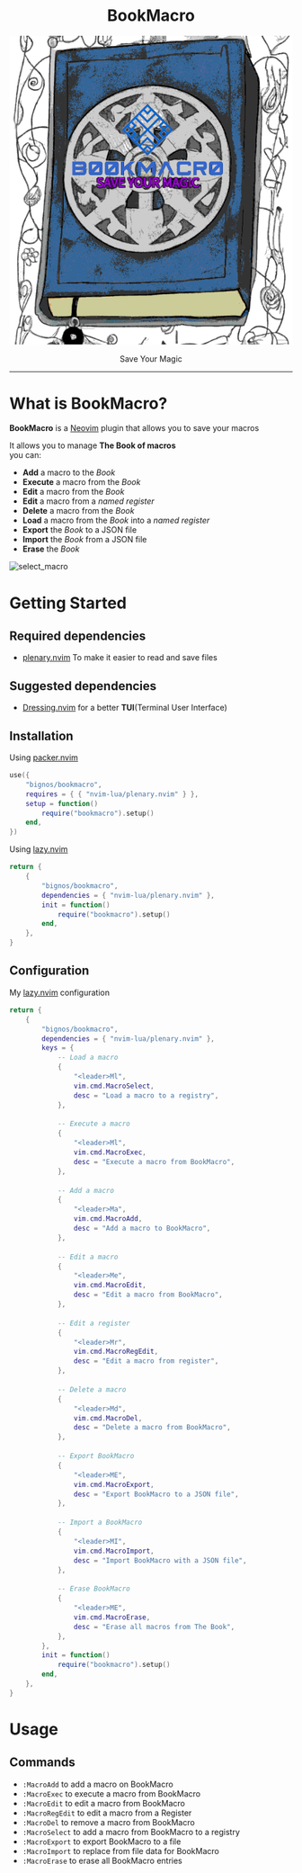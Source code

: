 <h1 align="center">
                                   BookMacro 
</h1>

<p align="center">
    <img src="bookMacro.png" alt="BookMacro logo" title="BookMacro logo">
</p>

<p align="center">
                                Save Your Magic
</p>

---

# What is BookMacro?

**BookMacro** is a [Neovim](https://neovim.io/) plugin that allows you to save your macros

It allows you to manage **The Book of macros**  
you can:

- **Add** a macro to the _Book_
- **Execute** a macro from the _Book_
- **Edit** a macro from the _Book_
- **Edit** a macro from a _named register_
- **Delete** a macro from the _Book_
- **Load** a macro from the _Book_ into a _named register_
- **Export** the _Book_ to a JSON file
- **Import** the _Book_ from a JSON file
- **Erase** the _Book_

![select_macro](https://user-images.githubusercontent.com/43069553/229956541-b0025501-baad-4583-be44-7ff4d96750cc.gif)

# Getting Started

## Required dependencies

- [plenary.nvim](https://github.com/nvim-lua/plenary.nvim) To make it easier to read and save files

## Suggested dependencies

- [Dressing.nvim](https://github.com/stevearc/dressing.nvim) for a better **TUI**(Terminal User Interface)

## Installation

Using [packer.nvim](https://github.com/wbthomason/packer.nvim)

```lua
use({
    "bignos/bookmacro",
    requires = { { "nvim-lua/plenary.nvim" } },
    setup = function()
        require("bookmacro").setup()
    end,
})
```

Using [lazy.nvim](https://github.com/folke/lazy.nvim)

```lua
return {
    {
        "bignos/bookmacro",
        dependencies = { "nvim-lua/plenary.nvim" },
        init = function()
            require("bookmacro").setup()
        end,
    },
}
```

## Configuration

My [lazy.nvim](https://github.com/folke/lazy.nvim) configuration

```lua
return {
    {
        "bignos/bookmacro",
        dependencies = { "nvim-lua/plenary.nvim" },
        keys = {
            -- Load a macro
            {
                "<leader>Ml",
                vim.cmd.MacroSelect,
                desc = "Load a macro to a registry",
            },

			-- Execute a macro
			{
				"<leader>Ml",
				vim.cmd.MacroExec,
				desc = "Execute a macro from BookMacro",
			},

            -- Add a macro
            {
                "<leader>Ma",
                vim.cmd.MacroAdd,
                desc = "Add a macro to BookMacro",
            },

            -- Edit a macro
            {
                "<leader>Me",
                vim.cmd.MacroEdit,
                desc = "Edit a macro from BookMacro",
            },

            -- Edit a register
            {
                "<leader>Mr",
                vim.cmd.MacroRegEdit,
                desc = "Edit a macro from register",
            },

            -- Delete a macro
            {
                "<leader>Md",
                vim.cmd.MacroDel,
                desc = "Delete a macro from BookMacro",
            },

            -- Export BookMacro
            {
                "<leader>ME",
                vim.cmd.MacroExport,
                desc = "Export BookMacro to a JSON file",
            },

            -- Import a BookMacro
            {
                "<leader>MI",
                vim.cmd.MacroImport,
                desc = "Import BookMacro with a JSON file",
            }, 

			-- Erase BookMacro
			{
				"<leader>ME",
				vim.cmd.MacroErase,
				desc = "Erase all macros from The Book",
			},
        },
        init = function()
            require("bookmacro").setup()
        end,
    },
}
```

# Usage

## Commands

- `:MacroAdd` to add a macro on BookMacro
- `:MacroExec` to execute a macro from BookMacro
- `:MacroEdit` to edit a macro from BookMacro
- `:MacroRegEdit` to edit a macro from a Register
- `:MacroDel` to remove a macro from BookMacro
- `:MacroSelect` to add a macro from BookMacro to a registry
- `:MacroExport` to export BookMacro to a file
- `:MacroImport` to replace from file data for BookMacro
- `:MacroErase` to erase all BookMacro entries
